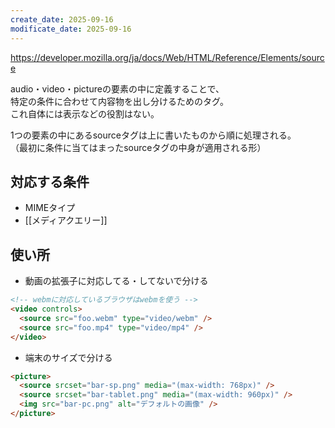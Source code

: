 ```yaml
---
create_date: 2025-09-16
modificate_date: 2025-09-16
---
```

<https://developer.mozilla.org/ja/docs/Web/HTML/Reference/Elements/source>

audio・video・pictureの要素の中に定義することで、  
特定の条件に合わせて内容物を出し分けるためのタグ。  
これ自体には表示などの役割はない。

1つの要素の中にあるsourceタグは上に書いたものから順に処理される。  
（最初に条件に当てはまったsourceタグの中身が適用される形）

## 対応する条件
* MIMEタイプ
* [[メディアクエリー]]

## 使い所
* 動画の拡張子に対応してる・してないで分ける
```html
<!-- webmに対応しているブラウザはwebmを使う -->
<video controls>
  <source src="foo.webm" type="video/webm" />
  <source src="foo.mp4" type="video/mp4" />
</video>
```
* 端末のサイズで分ける
```html
<picture>
  <source srcset="bar-sp.png" media="(max-width: 768px)" />
  <source srcset="bar-tablet.png" media="(max-width: 960px)" />
  <img src="bar-pc.png" alt="デフォルトの画像" />
</picture>
```